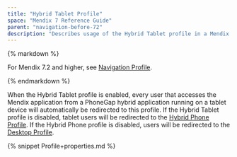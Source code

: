 ```yaml
---
title: "Hybrid Tablet Profile"
space: "Mendix 7 Reference Guide"
parent: "navigation-before-72"
description: "Describes usage of the Hybrid Tablet profile in a Mendix app."
---
```


<div class="alert alert-info">{% markdown %}

For Mendix 7.2 and higher, see [Navigation Profile](navigation-profile).

{% endmarkdown %}</div>

When the Hybrid Tablet profile is enabled, every user that accesses the Mendix application from a PhoneGap hybrid application running on a tablet device will automatically be redirected to this profile. If the Hybrid Tablet profile is disabled, tablet users will be redirected to the [Hybrid Phone Profile](hybrid-phone-profile). If the Hybrid Phone profile is disabled, users will be redirected to the [Desktop Profile](desktop-profile).

{% snippet Profile+properties.md %}
